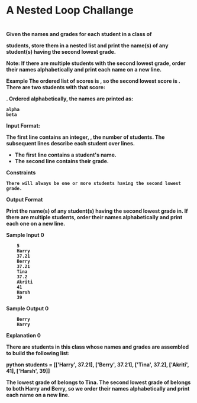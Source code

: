 <h1>A Nested Loop Challange <h1>

<h4>
Given the names and grades for each student in a class of

students, store them in a nested list and print the name(s) of any student(s) having the second lowest grade.

Note: If there are multiple students with the second lowest grade, order their names alphabetically and print each name on a new line.

Example
The ordered list of scores is , so the second lowest score is . There are two students with that score:

. Ordered alphabetically, the names are printed as:

    alpha
    beta

Input Format:

The first line contains an integer,
, the number of students.
The subsequent lines describe each student over lines.

- The first line contains a student's name.
- The second line contains their grade.

Constraints

    There will always be one or more students having the second lowest grade.

Output Format

Print the name(s) of any student(s) having the second lowest grade in. If there are multiple students, order their names alphabetically and print each one on a new line.

Sample Input 0

        5
        Harry
        37.21
        Berry
        37.21
        Tina
        37.2
        Akriti
        41
        Harsh
        39

Sample Output 0

        Berry
        Harry

Explanation 0

There are students in this class whose names and grades are assembled to build the following list:

python students = [['Harry', 37.21], ['Berry', 37.21], ['Tina', 37.2], ['Akriti', 41], ['Harsh', 39]]

The lowest grade of
belongs to Tina. The second lowest grade of belongs to both Harry and Berry, so we order their names alphabetically and print each name on a new line.
</h4>